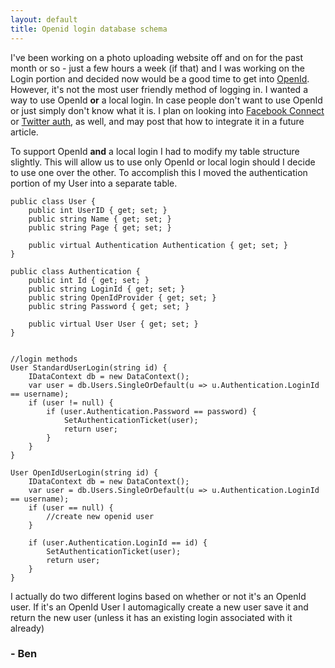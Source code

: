 ```yaml
---
layout: default
title: Openid login database schema
---
```


<p>I've been working on a photo uploading website off and on for the past month or so - just a few hours a week (if that) and I was working on the Login portion and decided now would be a good time to get into <a href="http://www.dotnetopenauth.net/" title="Dot Net Open Auth" target="&#95;new">OpenId</a>. However, it's not the most user friendly method of logging in. I wanted a way to use OpenId <strong>or</strong> a local login. In case people don't want to use OpenId or just simply don't know what it is. I plan on looking into <a href="http://developers.facebook.com/docs/guides/web" target="&#95;new">Facebook Connect</a> or <a href="http://apiwiki.twitter.com/OAuth-FAQ" target="&#95;new">Twitter auth</a>, as well, and may post that how to integrate it in a future article.</p>

<p>To support OpenId <strong>and</strong> a local login I had to modify my table structure slightly. This will allow us to use only OpenId or local login should I decide to use one over the other. To accomplish this I moved the authentication portion of my User into a separate table.</p>

<pre><code>public class User {
    public int UserID { get; set; }
    public string Name { get; set; }
    public string Page { get; set; }

    public virtual Authentication Authentication { get; set; }
}

public class Authentication {
    public int Id { get; set; }
    public string LoginId { get; set; }
    public string OpenIdProvider { get; set; }
    public string Password { get; set; }

    public virtual User User { get; set; }
}


//login methods
User StandardUserLogin(string id) {
    IDataContext db = new DataContext();
    var user = db.Users.SingleOrDefault(u => u.Authentication.LoginId == username);
    if (user != null) {
        if (user.Authentication.Password == password) {
            SetAuthenticationTicket(user);
            return user;
        }
    }
}

User OpenIdUserLogin(string id) {
    IDataContext db = new DataContext();
    var user = db.Users.SingleOrDefault(u => u.Authentication.LoginId == username);
    if (user == null) {
        //create new openid user
    }

    if (user.Authentication.LoginId == id) {
        SetAuthenticationTicket(user);
        return user;
    }
}
</code></pre>

<p>I actually do two different logins based on whether or not it's an OpenId user. If it's an OpenId User I automagically create a new user save it and return the new user (unless it has an existing login associated with it already)</p>

<h3>- Ben</h3>